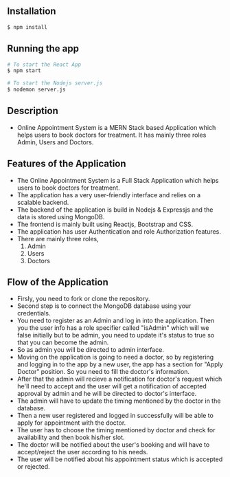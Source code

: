## Installation

```bash
$ npm install
```

## Running the app

```bash
# To start the React App
$ npm start

# To start the Nodejs server.js
$ nodemon server.js

```

## Description

- Online Appointment System is a MERN Stack based Application which helps users to book doctors for treatment. It has mainly three roles Admin, Users and Doctors.


## Features of the Application
- The Online Appointment System is a Full Stack Application which helps users to book doctors for treatment.
- The application has a very user-friendly interface and relies on a scalable backend.
- The backend of the application is build in Nodejs & Expressjs and the data is stored using MongoDB.
- The frontend is mainly built using Reactjs, Bootstrap and CSS. 
- The application has user Authentication and role Authorization features.
- There are mainly three roles,
  1) Admin
  2) Users
  3) Doctors

## Flow of the Application
- Firsly, you need to fork or clone the repository.
- Second step is to connect the MongoDB database using your credentials.
- You need to register as an Admin and log in into the application. Then you the user info has a role specifier called "isAdmin" which will we false initially but to be admin, you need to update it's status to true so that you can become the admin.
- So as admin you will be directed to admin interface.
- Moving on the application is going to need a doctor, so by registering and logging in to the app by a new user, the app has a section for "Apply Doctor" position. So you need to fill the doctor's information.
- After that the admin will recieve a notification for doctor's request which he'll need to accept and the user will get a notification of accepted approval by admin and he will be directed to doctor's interface.
- The admin will have to update the timing mentioned by the doctor in the database.
- Then a new user registered and logged in successfully will be able to apply for appointment with the doctor.
- The user has to choose the timing mentioned by doctor and check for availability and then book his/her slot.
- The doctor will be notified about the user's booking and will have to accept/reject the user according to his needs.
- The user will be notified about his appointment status which is accepted or rejected.
